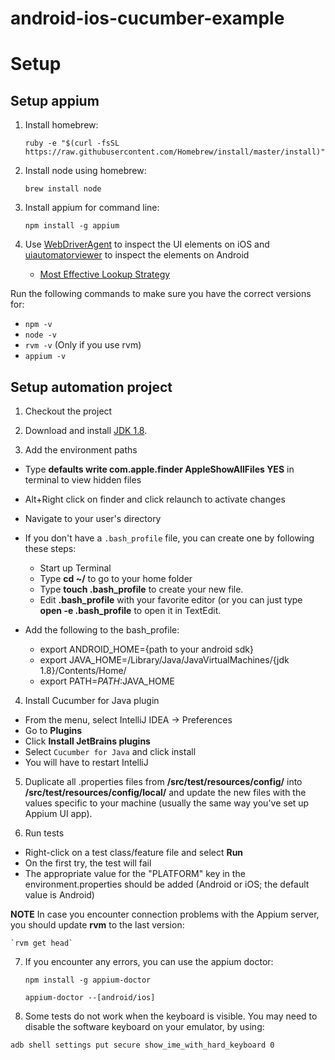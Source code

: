 # android-ios-cucumber-example

# Setup

## Setup appium

1. Install homebrew:

    `ruby -e "$(curl -fsSL https://raw.githubusercontent.com/Homebrew/install/master/install)"`

2. Install node using homebrew:

    `brew install node`

3. Install appium for command line:

    `npm install -g appium`

4. Use [WebDriverAgent](https://github.com/facebook/WebDriverAgent) to inspect the UI elements on iOS and [uiautomatorviewer](https://nishantverma.gitbooks.io/appium-for-android/content/exploring_uiautomatorviewer/) to inspect the elements on Android
    * [Most Effective Lookup Strategy](https://github.com/facebook/WebDriverAgent/wiki/How-To-Achieve-The-Best-Lookup-Performance)

Run the following commands to make sure you have the correct versions for:
   * `npm -v`
   * `node -v`
   * `rvm -v` (Only if you use rvm)
   * `appium -v`

 ## Setup automation project

1. Checkout the project

2. Download and install [JDK 1.8](http://www.oracle.com/technetwork/java/javase/downloads/jdk8-downloads-2133151.html).

3. Add the environment paths

 * Type __defaults write com.apple.finder AppleShowAllFiles YES__ in terminal to view hidden files
 * Alt+Right click on finder and click relaunch to activate changes
 * Navigate to your user's directory
 * If you don't have a `.bash_profile` file, you can create one by following these steps:
    * Start up Terminal
    *  Type __cd ~/__ to go to your home folder
    *  Type __touch .bash_profile__ to create your new file.
    *  Edit __.bash_profile__ with your favorite editor (or you can just type __open -e .bash_profile__ to open it in TextEdit.

 * Add the following to the bash_profile:

    * export ANDROID_HOME={path to your android sdk}
    * export JAVA_HOME=/Library/Java/JavaVirtualMachines/{jdk 1.8}/Contents/Home/
    * export PATH=$PATH:$JAVA_HOME

4. Install Cucumber for Java plugin

 * From the menu, select IntelliJ IDEA -> Preferences
 * Go to __Plugins__
 * Click __Install JetBrains plugins__
 * Select `Cucumber for Java` and click install
 * You will have to restart IntelliJ

5. Duplicate all .properties files from __/src/test/resources/config/__ into __/src/test/resources/config/local/__ and update the new files with the values specific to your machine (usually the same way you've set up Appium UI app).

6. Run tests

 * Right-click on a test class/feature file and select __Run__
 * On the first try, the test will fail
 * The appropriate value for the "PLATFORM" key in the environment.properties should be added (Android or iOS; the default value is Android)

__NOTE__ In case you encounter connection problems with the Appium server, you should update __rvm__ to the last version:

    `rvm get head`

7. If you encounter any errors, you can use the appium doctor:

    `npm install -g appium-doctor`

    `appium-doctor --[android/ios]`

8. Some tests do not work when the keyboard is visible. You may need to disable the software keyboard on your emulator, by using:

`adb shell settings put secure show_ime_with_hard_keyboard 0`